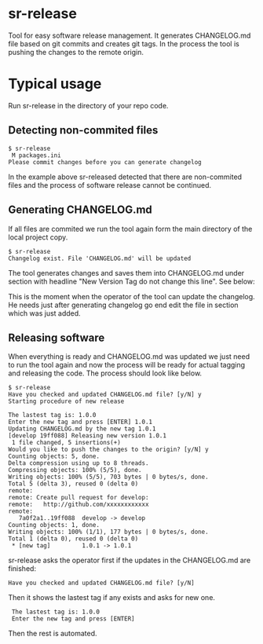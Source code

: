 # sr-release

Tool for easy software release management. It generates CHANGELOG.md file based on git commits and creates git tags.
 In the process the tool is pushing the changes to the remote origin. 
 

# Typical usage 

Run sr-release in the directory of your repo code.

## Detecting non-commited files

```
$ sr-release 
 M packages.ini
Please commit changes before you can generate changelog

```
In the example above sr-released detected that there are non-commited files and the process of software release cannot be continued.


## Generating CHANGELOG.md
If all files are commited we run the tool again form the main directory of the local project copy. 

```
$ sr-release
Changelog exist. File 'CHANGELOG.md' will be updated

```

The tool generates changes and saves them into CHANGELOG.md under section with headline "New Version Tag do not change this line". See below:

This is the moment when the operator of the tool can update the changelog. He needs just after generating changelog go end edit the file in section which was just added. 
 
## Releasing software
When everything is ready and CHANGELOG.md was updated we just need to run the tool again and now the process will be ready for actual tagging and releasing the code.
The process should look like below. 

```
$ sr-release
Have you checked and updated CHANGELOG.md file? [y/N] y
Starting procedure of new release

The lastest tag is: 1.0.0
Enter the new tag and press [ENTER] 1.0.1
Updating CHANGELOG.md by the new tag 1.0.1
[develop 19ff088] Releasing new version 1.0.1
 1 file changed, 5 insertions(+)
Would you like to push the changes to the origin? [y/N] y
Counting objects: 5, done.
Delta compression using up to 8 threads.
Compressing objects: 100% (5/5), done.
Writing objects: 100% (5/5), 703 bytes | 0 bytes/s, done.
Total 5 (delta 3), reused 0 (delta 0)
remote: 
remote: Create pull request for develop:
remote:   http://github.com/xxxxxxxxxxxx
remote: 
   7a0f2a1..19ff088  develop -> develop
Counting objects: 1, done.
Writing objects: 100% (1/1), 177 bytes | 0 bytes/s, done.
Total 1 (delta 0), reused 0 (delta 0)
 * [new tag]         1.0.1 -> 1.0.1

```

sr-release asks the operator first if the updates in the CHANGELOG.md are finished:
```
Have you checked and updated CHANGELOG.md file? [y/N]
```
 Then it shows the lastest tag if any exists and asks for new one. 
 
```
 The lastest tag is: 1.0.0
 Enter the new tag and press [ENTER]
```
 Then the rest is automated.